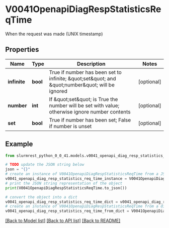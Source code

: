 # V0041OpenapiDiagRespStatisticsReqTime

When the request was made (UNIX timestamp)

## Properties

Name | Type | Description | Notes
------------ | ------------- | ------------- | -------------
**infinite** | **bool** | True if number has been set to infinite; \&quot;set\&quot; and \&quot;number\&quot; will be ignored | [optional] 
**number** | **int** | If \&quot;set\&quot; is True the number will be set with value; otherwise ignore number contents | [optional] 
**set** | **bool** | True if number has been set; False if number is unset | [optional] 

## Example

```python
from slurmrest_python_0_0_41.models.v0041_openapi_diag_resp_statistics_req_time import V0041OpenapiDiagRespStatisticsReqTime

# TODO update the JSON string below
json = "{}"
# create an instance of V0041OpenapiDiagRespStatisticsReqTime from a JSON string
v0041_openapi_diag_resp_statistics_req_time_instance = V0041OpenapiDiagRespStatisticsReqTime.from_json(json)
# print the JSON string representation of the object
print(V0041OpenapiDiagRespStatisticsReqTime.to_json())

# convert the object into a dict
v0041_openapi_diag_resp_statistics_req_time_dict = v0041_openapi_diag_resp_statistics_req_time_instance.to_dict()
# create an instance of V0041OpenapiDiagRespStatisticsReqTime from a dict
v0041_openapi_diag_resp_statistics_req_time_from_dict = V0041OpenapiDiagRespStatisticsReqTime.from_dict(v0041_openapi_diag_resp_statistics_req_time_dict)
```
[[Back to Model list]](../README.md#documentation-for-models) [[Back to API list]](../README.md#documentation-for-api-endpoints) [[Back to README]](../README.md)


